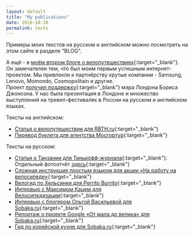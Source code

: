 ```yaml
---
layout: default
title: "My publications"
date: 2018-10-20
permalink: texts
---
```


Примеры моих текстов на русском и английском можно посмотреть на этом сайте в разделе "BLOG".

А ещё - в [моём втором блоге о велопутешествиях](http://2girls2bikes.com){:target="\_blank"}.  
Он замечателен тем, что был моим первым успешным интернет-проектом. Мы привлекли к партнёрству крутые компании - Samsung, Lenovo, Momondo, Cosmopolitain и другие.  
Проект [получил поддержку](https://2girls2bikes.com/mayoroflondon/){:target="\_blank"} мэра Лондона Бориса Джонсона.
У нас была презентация в Лондоне и множество выступлений на тревел-фестивалях в России на русском и английском языках.

Тексты на английском:

- [Статья о велопутешествии для RBTH.ru](https://www.rbth.com/arts/2014/08/30/pedal_power_russian_girls_explore_britain_and_ireland_by_bike_39319.html){:target="\_blank"}
- [Перевод буклета для агентства Мосгортур](https://drive.google.com/file/d/0B-XudFRANjTbR2Z5eDljeS10SWZPem1Lc2EyZ2VyREZ1TnRz/view?usp=sharing){:target="\_blank"}

Тексты на русском:

- [Статья о Танзании для Тинькофф-журнала](https://journal.tinkoff.ru/tanzania/){:target="\_blank"}. Oтдельный фотоотчёт [здесь](https://meetthekosmos.com/tanzania){:target="\_blank"}
- [Сложная инструкция простым языком для акции «На работу на велосипеде»](https://bike2work.ru/pitstop-diy){:target="\_blank"}
- [Велогид по Хельсинки для Perrito Burrito](https://perito-burrito.com/posts/velo-helsinki){:target="\_blank"}
- [Интервью с Максимом Кацем для Велосипедизации](https://vk.com/velosipedization?w=wall-26516961_27118){:target="\_blank"}
- [Интервью с блогером Ольгой Васильевой для Sobaka.ru](images/texts/olya_03_12.jpg){:target="\_blank"}
- [Репортаж о проекте Google «От мала до велика» для Sobaka.ru](http://www.sobaka.ru/city/internet/81972){:target="\_blank"}
- [Гид по корейской кухне для Sobaka.ru](http://www.sobaka.ru/lifestyle/travel/74126){:target="\_blank"}
